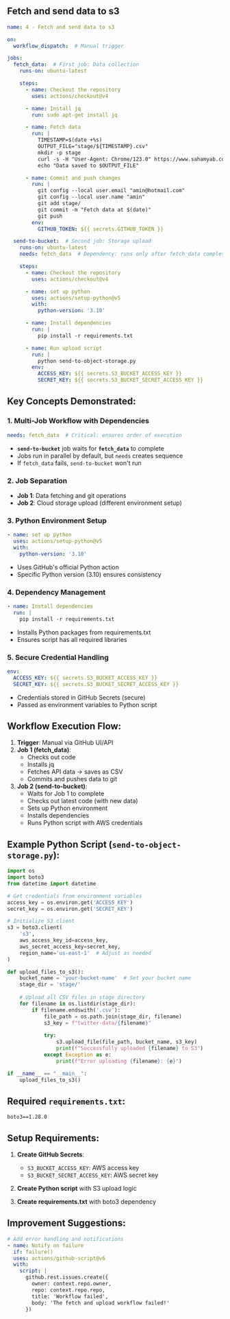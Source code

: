 ## Fetch and send data to s3

```yaml
name: 4 - Fetch and send data to s3

on:
  workflow_dispatch:  # Manual trigger

jobs:
  fetch_data:  # First job: Data collection
    runs-on: ubuntu-latest

    steps:
      - name: Checkout the repository
        uses: actions/checkout@v4

      - name: Install jq
        run: sudo apt-get install jq

      - name: Fetch data
        run: |
          TIMESTAMP=$(date +%s)
          OUTPUT_FILE="stage/${TIMESTAMP}.csv"
          mkdir -p stage
          curl -s -H "User-Agent: Chrome/123.0" https://www.sahamyab.com/guest/twiter/list?v=0.1 | jq '.items[] | [.id, .sendTime, .sendTimePersian, .senderName, .senderUsername, .type, .content] | join(",") ' > $OUTPUT_FILE
          echo "Data saved to $OUTPUT_FILE"

      - name: Commit and push changes
        run: |
          git config --local user.email "amin@hotmail.com"
          git config --local user.name "amin"
          git add stage/
          git commit -m "Fetch data at $(date)"
          git push
        env:
          GITHUB_TOKEN: ${{ secrets.GITHUB_TOKEN }}

  send-to-bucket:  # Second job: Storage upload
    runs-on: ubuntu-latest
    needs: fetch_data  # Dependency: runs only after fetch_data completes

    steps:
      - name: Checkout the repository
        uses: actions/checkout@v4

      - name: set up python
        uses: actions/setup-python@v5
        with:
          python-version: '3.10'

      - name: Install dependencies
        run: |
          pip install -r requirements.txt

      - name: Run upload script
        run: |
          python send-to-object-storage.py
        env:
          ACCESS_KEY: ${{ secrets.S3_BUCKET_ACCESS_KEY }}
          SECRET_KEY: ${{ secrets.S3_BUCKET_SECRET_ACCESS_KEY }}
```

## Key Concepts Demonstrated:

### 1. **Multi-Job Workflow with Dependencies**
```yaml
needs: fetch_data  # Critical: ensures order of execution
```
- **`send-to-bucket`** job waits for **`fetch_data`** to complete
- Jobs run in parallel by default, but `needs` creates sequence
- If `fetch_data` fails, `send-to-bucket` won't run

### 2. **Job Separation**
- **Job 1**: Data fetching and git operations
- **Job 2**: Cloud storage upload (different environment setup)

### 3. **Python Environment Setup**
```yaml
- name: set up python
  uses: actions/setup-python@v5
  with:
    python-version: '3.10'
```
- Uses GitHub's official Python action
- Specific Python version (3.10) ensures consistency

### 4. **Dependency Management**
```yaml
- name: Install dependencies
  run: |
    pip install -r requirements.txt
```
- Installs Python packages from requirements.txt
- Ensures script has all required libraries

### 5. **Secure Credential Handling**
```yaml
env:
  ACCESS_KEY: ${{ secrets.S3_BUCKET_ACCESS_KEY }}
  SECRET_KEY: ${{ secrets.S3_BUCKET_SECRET_ACCESS_KEY }}
```
- Credentials stored in GitHub Secrets (secure)
- Passed as environment variables to Python script

## Workflow Execution Flow:

1. **Trigger**: Manual via GitHub UI/API
2. **Job 1 (fetch_data)**:
   - Checks out code
   - Installs jq
   - Fetches API data → saves as CSV
   - Commits and pushes data to git
3. **Job 2 (send-to-bucket)**:
   - Waits for Job 1 to complete
   - Checks out latest code (with new data)
   - Sets up Python environment
   - Installs dependencies
   - Runs Python script with AWS credentials

## Example Python Script (`send-to-object-storage.py`):

```python
import os
import boto3
from datetime import datetime

# Get credentials from environment variables
access_key = os.environ.get('ACCESS_KEY')
secret_key = os.environ.get('SECRET_KEY')

# Initialize S3 client
s3 = boto3.client(
    's3',
    aws_access_key_id=access_key,
    aws_secret_access_key=secret_key,
    region_name='us-east-1'  # Adjust as needed
)

def upload_files_to_s3():
    bucket_name = 'your-bucket-name'  # Set your bucket name
    stage_dir = 'stage/'
    
    # Upload all CSV files in stage directory
    for filename in os.listdir(stage_dir):
        if filename.endswith('.csv'):
            file_path = os.path.join(stage_dir, filename)
            s3_key = f"twitter-data/{filename}"
            
            try:
                s3.upload_file(file_path, bucket_name, s3_key)
                print(f"Successfully uploaded {filename} to S3")
            except Exception as e:
                print(f"Error uploading {filename}: {e}")

if __name__ == "__main__":
    upload_files_to_s3()
```

## Required `requirements.txt`:
```
boto3==1.28.0
```

## Setup Requirements:

1. **Create GitHub Secrets**:
   - `S3_BUCKET_ACCESS_KEY`: AWS access key
   - `S3_BUCKET_SECRET_ACCESS_KEY`: AWS secret key

2. **Create Python script** with S3 upload logic

3. **Create requirements.txt** with boto3 dependency

## Improvement Suggestions:

```yaml
# Add error handling and notifications
- name: Notify on failure
  if: failure()
  uses: actions/github-script@v6
  with:
    script: |
      github.rest.issues.create({
        owner: context.repo.owner,
        repo: context.repo.repo,
        title: 'Workflow failed',
        body: 'The fetch and upload workflow failed!'
      })
```

